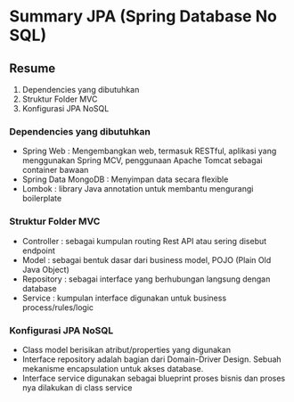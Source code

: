 # Summary JPA (Spring Database No SQL)

## Resume
1. Dependencies yang dibutuhkan
2. Struktur Folder MVC
3. Konfigurasi JPA NoSQL

### Dependencies yang dibutuhkan
* Spring Web : Mengembangkan web, termasuk RESTful, aplikasi yang menggunakan Spring MCV, penggunaan Apache Tomcat sebagai container bawaan
* Spring Data MongoDB : Menyimpan data secara flexible
* Lombok : library Java annotation untuk membantu mengurangi boilerplate

### Struktur Folder MVC
* Controller : sebagai kumpulan routing Rest API atau sering disebut endpoint
* Model : sebagai bentuk dasar dari business model, POJO (Plain Old Java Object)
* Repository : sebagai interface yang berhubungan langsung dengan database
* Service : kumpulan interface digunakan untuk business process/rules/logic

### Konfigurasi JPA NoSQL
* Class model berisikan atribut/properties yang digunakan
* Interface repository adalah bagian dari Domain-Driver Design. Sebuah mekanisme encapsulation untuk akses database.
* Interface service digunakan sebagai blueprint proses bisnis dan proses nya dilakukan di class service